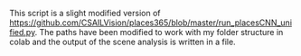 This script is a slight modified version of  https://github.com/CSAILVision/places365/blob/master/run_placesCNN_unified.py. 
The paths have been modified to work with my folder structure in colab and the output of the scene analysis is written in a file. 
